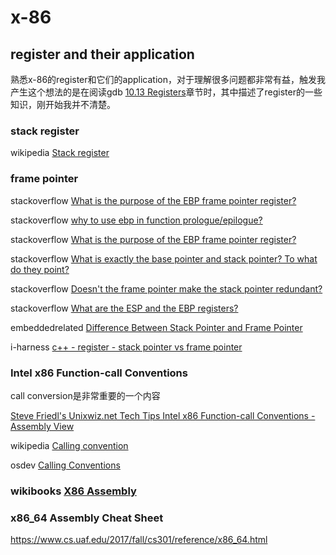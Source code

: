 #  x-86

## register and their application

熟悉x-86的register和它们的application，对于理解很多问题都非常有益，触发我产生这个想法的是在阅读gdb [10.13 Registers](https://sourceware.org/gdb/current/onlinedocs/gdb/Registers.html#Registers)章节时，其中描述了register的一些知识，刚开始我并不清楚。



### stack register

wikipedia [Stack register](https://en.wikipedia.org/wiki/Stack_register)



### frame pointer

stackoverflow [What is the purpose of the EBP frame pointer register?](https://stackoverflow.com/questions/579262/what-is-the-purpose-of-the-ebp-frame-pointer-register)

stackoverflow [why to use ebp in function prologue/epilogue?](https://stackoverflow.com/questions/15655553/why-to-use-ebp-in-function-prologue-epilogue)

stackoverflow [What is the purpose of the EBP frame pointer register?](https://stackoverflow.com/questions/579262/what-is-the-purpose-of-the-ebp-frame-pointer-register)

stackoverflow [What is exactly the base pointer and stack pointer? To what do they point?](https://stackoverflow.com/questions/1395591/what-is-exactly-the-base-pointer-and-stack-pointer-to-what-do-they-point)

stackoverflow [Doesn't the frame pointer make the stack pointer redundant?](https://stackoverflow.com/questions/26278160/doesnt-the-frame-pointer-make-the-stack-pointer-redundant)

stackoverflow [What are the ESP and the EBP registers?](https://stackoverflow.com/questions/21718397/what-are-the-esp-and-the-ebp-registers)

embeddedrelated [Difference Between Stack Pointer and Frame Pointer](https://www.embeddedrelated.com/showthread/comp.arch.embedded/31646-1.php)

i-harness [c++ - register - stack pointer vs frame pointer](https://code.i-harness.com/en/q/154b87)

### Intel x86 Function-call Conventions

call conversion是非常重要的一个内容

[Steve Friedl's Unixwiz.net Tech Tips Intel x86 Function-call Conventions - Assembly View](http://unixwiz.net/techtips/win32-callconv-asm.html)

wikipedia [Calling convention](https://en.wikipedia.org/wiki/Calling_convention) 

osdev [Calling Conventions](https://wiki.osdev.org/Calling_Conventions)



### wikibooks [X86 Assembly](https://en.wikibooks.org/wiki/X86_Assembly/X86_Architecture)

### x86_64 Assembly Cheat Sheet

https://www.cs.uaf.edu/2017/fall/cs301/reference/x86_64.html